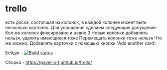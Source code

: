 # trello
есть доска, состоящая из колонок, в каждой колонке может быть несколько карточек.  Для упрощения сделаем следующие допущения:  Кол-во колонок фиксировано и равно 3 Новые колонки добавлять нельзя, удалять имеющиеся тоже Перемещать колонки тоже нельзя Что же можно:  Добавлять карточки с помощью кнопки 'Add another card'.

Бейдж - [![Build status](https://ci.appveyor.com/api/projects/status/0l3t4h8ng62m60g3/branch/master?svg=true)](https://ci.appveyor.com/project/Pavel-A-T/trello/branch/master)

Сборка -  https://pavel-a-t.github.io/trello/  
